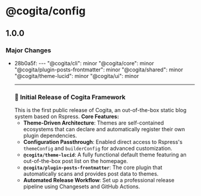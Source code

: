 # @cogita/config

## 1.0.0

### Major Changes

- 28b0a5f: ---
  "@cogita/cli": minor
  "@cogita/core": minor
  "@cogita/plugin-posts-frontmatter": minor
  "@cogita/shared": minor
  "@cogita/theme-lucid": minor
  "@cogita/ui": minor
  ***
  ### 🎉 Initial Release of Cogita Framework
  This is the first public release of Cogita, an out-of-the-box static blog system based on Rspress.
  **Core Features:**
  - **Theme-Driven Architecture**: Themes are self-contained ecosystems that can declare and automatically register their own plugin dependencies.
  - **Configuration Passthrough**: Enabled direct access to Rspress's `themeConfig` and `builderConfig` for advanced customization.
  - **`@cogita/theme-lucid`**: A fully functional default theme featuring an out-of-the-box post list on the homepage.
  - **`@cogita/plugin-posts-frontmatter`**: The core plugin that automatically scans and provides post data to themes.
  - **Automated Release Workflow**: Set up a professional release pipeline using Changesets and GitHub Actions.
